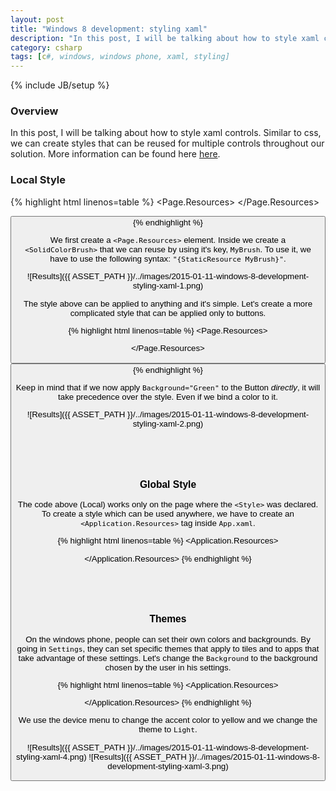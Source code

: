 ```yaml
---
layout: post
title: "Windows 8 development: styling xaml"
description: "In this post, I will be talking about how to style xaml controls. Similar to css, we can create styles that can be reused for multiple controls throughout our solution. More information can be found here [here](https://www.youtube.com/watch?v=97u6eB4X8yU&t=5860)."
category: csharp
tags: [c#, windows, windows phone, xaml, styling]
---
```

{% include JB/setup %}

<!-- Overview -->
<h3>Overview</h3>

In this post, I will be talking about how to style xaml controls. Similar to css, we can create styles that can be reused for multiple controls throughout our solution. More information can be found here [here](https://www.youtube.com/watch?v=97u6eB4X8yU&t=5860).

<!-- Local -->
<h3>Local Style</h3>

{% highlight html linenos=table  %}
<Page.Resources>
  <SolidColorBrush x:Key="MyBrush" Color="Brown" />
</Page.Resources>

<StackPanel>
  <TextBlock Text="Some text" Foreground="{StaticResource MyBrush}" />

  <Button Content="Some text" Background="{StaticResource MyBrush}" />
</StackPanel>
{% endhighlight %}

We first create a `<Page.Resources>` element. Inside we create a `<SolidColorBrush>` that we can reuse by using it's key, `MyBrush`. To use it, we have to use the following syntax: `"{StaticResource MyBrush}"`.

![Results]({{ ASSET_PATH }}/../images/2015-01-11-windows-8-development-styling-xaml-1.png)

The style above can be applied to anything and it's simple. Let's create a more complicated style that can be applied only to buttons.

{% highlight html linenos=table  %}
<Page.Resources>
  <Style TargetType="Button" x:Key="MyButtonStyle">
    <Setter Property="Background" Value="Blue" />
    <Setter Property="FontFamily" Value="Arial Black" />
    <Setter Property="FontSize" Value="36" />
  </Style>
</Page.Resources>

<StackPanel>
  <Button Content="My Brush Example" Style="{StaticResource MyButtonStyle}" />
</StackPanel>
{% endhighlight %}

Keep in mind that if we now apply `Background="Green"` to the Button *directly*, it will take precedence over the style. Even if we bind a color to it.

![Results]({{ ASSET_PATH }}/../images/2015-01-11-windows-8-development-styling-xaml-2.png)

<br /><br /><br />

<!-- Global -->
<h3>Global Style</h3>

The code above (Local) works only on the page where the `<Style>` was declared. To create a style which can be used anywhere, we have to create an `<Application.Resources>` tag inside `App.xaml`.

{% highlight html linenos=table  %}
<Application.Resources>
  <Style TargetType="Button" x:Key="MyButtonStyle">
    <Setter Property="Background" Value="Blue" />
    <Setter Property="FontFamily" Value="Arial Black" />
    <Setter Property="FontSize" Value="36" />
  </Style>
</Application.Resources>
{% endhighlight %}

<br /><br /><br />

<!-- Themes -->
<h3>Themes</h3>

On the windows phone, people can set their own colors and backgrounds. By going in `Settings`, they can set specific themes that apply to tiles and to apps that take advantage of these settings. Let's change the `Background` to the background chosen by the user in his settings.

{% highlight html linenos=table  %}
<Application.Resources>
  <Style TargetType="Button" x:Key="MyButtonStyle">
    <Setter Property="Background" Value="{ThemeResource PhoneAccentBrush}" />
    <Setter Property="FontFamily" Value="Arial Black" />
    <Setter Property="FontSize" Value="36" />
  </Style>
</Application.Resources>
{% endhighlight %}

We use the device menu to change the accent color to yellow and we change the theme to `Light`.

![Results]({{ ASSET_PATH }}/../images/2015-01-11-windows-8-development-styling-xaml-4.png)
![Results]({{ ASSET_PATH }}/../images/2015-01-11-windows-8-development-styling-xaml-3.png)